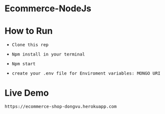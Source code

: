 # Ecommerce-NodeJs
<h1> How to Run </h1>
<ul>
  <li><pre>Clone this rep</pre></li>
  <li><pre>Npm install in your terminal</pre></li>
  <li><pre>Npm start</pre></li>
  <li><pre>create your .env file for Enviroment variables: MONGO_URI, APP_COOKIE, Stripe token, Cloudinary API</pre></li>
</ul>
<h1> Live Demo </h1>
<pre>https://ecommerce-shop-dongvu.herokuapp.com</pre>
